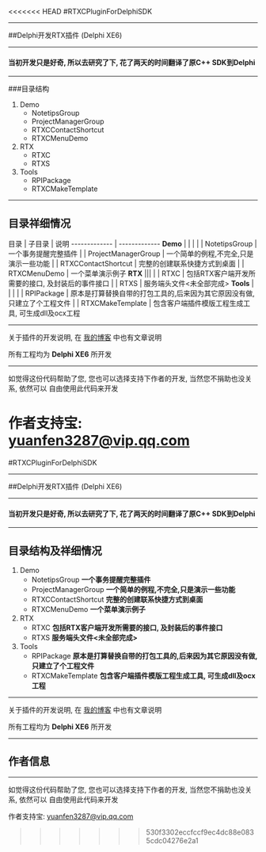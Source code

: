 <<<<<<< HEAD
#RTXCPluginForDelphiSDK
***
##Delphi开发RTX插件 (Delphi XE6)
***
#### **当初开发只是好奇, 所以去研究了下, 花了两天的时间翻译了原C++ SDK到Delphi**
***
###目录结构
1. Demo
   * NotetipsGroup
   * ProjectManagerGroup
   * RTXCContactShortcut
   * RTXCMenuDemo
2. RTX
   * RTXC
   * RTXS
3. Tools
   * RPIPackage
   * RTXCMakeTemplate
*** 
## 目录祥细情况
目录  | 子目录 | 说明
------------- | -------------
 **Demo** | | | 
      | | NotetipsGroup | 一个事务提醒完整插件
      | | ProjectManagerGroup | 一个简单的例程,不完全,只是演示一些功能
      | | RTXCContactShortcut | 完整的创建联系快捷方式到桌面
      | | RTXCMenuDemo | 一个菜单演示例子
 **RTX** |||
      | | RTXC | 包括RTX客户端开发所需要的接口, 及封装后的事件接口
      | | RTXS | 服务端头文件<未全部完成>
 **Tools** | | |
      | | RPIPackage | 原本是打算替换自带的打包工具的,后来因为其它原因没有做,只建立了个工程文件
      | | RTXCMakeTemplate | 包含客户端插件模版工程生成工具, 可生成dll及ocx工程
***
关于插件的开发说明, 在 [我的博客](http://blog.csdn.net/zyjying520) 中也有文章说明

所有工程均为 **Delphi XE6** 所开发

***
如觉得这份代码帮助了您,  您也可以选择支持下作者的开发, 当然您不捐助也没关系, 依然可以
自由使用此代码来开发

作者支持宝:  yuanfen3287@vip.qq.com
=======
#RTXCPluginForDelphiSDK
***
##Delphi开发RTX插件 (Delphi XE6)
***
#### **当初开发只是好奇, 所以去研究了下, 花了两天的时间翻译了原C++ SDK到Delphi**
***
## 目录结构及祥细情况
1. Demo
   * NotetipsGroup            **一个事务提醒完整插件**
   * ProjectManagerGroup      **一个简单的例程,不完全,只是演示一些功能**       
   * RTXCContactShortcut      **完整的创建联系快捷方式到桌面**
   * RTXCMenuDemo             **一个菜单演示例子**
2. RTX
   * RTXC                     **包括RTX客户端开发所需要的接口, 及封装后的事件接口**
   * RTXS                     **服务端头文件<未全部完成>**
3. Tools
   * RPIPackage               **原本是打算替换自带的打包工具的,后来因为其它原因没有做,只建立了个工程文件**
   * RTXCMakeTemplate         **包含客户端插件模版工程生成工具, 可生成dll及ocx工程**

*** 

关于插件的开发说明, 在 [我的博客](http://blog.csdn.net/zyjying520) 中也有文章说明

所有工程均为 **Delphi XE6** 所开发

***
## 作者信息
***
如觉得这份代码帮助了您,  您也可以选择支持下作者的开发, 当然您不捐助也没关系, 依然可以
自由使用此代码来开发

作者支持宝:  yuanfen3287@vip.qq.com
>>>>>>> 530f3302eccfccf9ec4dc88e0835cdc04276e2a1

